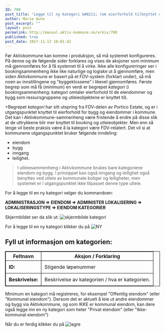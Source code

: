 ```yaml
---
ID: 700
post_title: 'Legge til ny kategori &#8211; (om eierforhold tilknyttet utleieobjektene)'
author: Marie Aune
post_excerpt: ""
layout: post
permalink: http://manual.aktiv-kommune.no/arkiv/700
published: true
post_date: 2017-11-13 10:01:42
---
```

Før Aktivkommune kan komme i produksjon, så må systemet konfigureres. På denne og de følgende sider forklares og vises de aksjoner som minimum må gjennomføres for å få systemet til å virke. Ikke alle konfigureringer ser i bookingsammenheng ikke like naturlige og logiske ut å gjennomføre, men siden Aktivkommune er basert på et FDV-system (forklart under), så må noen av innstillingene og "byggeklossene" i likevel gjennomføres. Første begrep som må få (minimum) en verdi er begrepet <em>kategori</em> (i bookingsammenheng: kategori omtaler eierforhold til de eiendommer og bygg som ressursgruppene og utleieobjektene er knyttet til).

&gt;Begrepet <em>kategori </em>har sitt utspring fra FDV-delen av Portico Estate, og er i utgangspunktet knyttet til eierforhold for bygg og eiendommer i kommune. Det kan i Aktivkommune-sammenheng være fristende å endre på disse slik at de uttrykkene blir mer knyttet til booking og utleieobjekter. Men enn så lenge vil beste praksis være å la kategori være FDV-relatert. Det vil si at kommunene utgangspunktet bruker følgende inndeling:
* eiendom  
* bygg 
* inngang 
* leilighet.

>I utleiesammenheng i Aktivkommune brukes bare kategoriene eiendom og bygg. I prinsippet kan også inngang og leilighet også benyttes ved utleie av kommunale boliger og leiligheter, men systemet er i utgangspunktet ikke tilpasset denne type utleie.

For å legge til en ny kategori velger du kommandoen:

<strong>ADMINISTRASJON =&gt; EIENDOM =&gt; ADMINISTER LOKALISERING =&gt; LOKALISERINGSTYPE =&gt; EIENDOM KATEGORIER</strong>

Skjermbildet ser da slik ut:
![skjermbilde kategori](http://manual.aktiv-kommune.no/wp-content/uploads/2018/02/Skjermbildekategorier.png)

For å legge til en ny kategori klikker du på
![NY](http://manual.aktiv-kommune.no/wp-content/uploads/2017/12/NY.png)

## Fyll ut informasjon om kategorien:

Feltnavn |      Aksjon / Forklaring
---------------------|----------------------------
**ID:** |Stigende løpenummer
**Beskrivelse:** |Beskrivelse av kategorien / hva er kategorien.

<style>
table, th, td {
    border: 1px solid black;
    border-collapse: collapse;

}
td {padding: 10px;}

</style>



Minimum en kategori må registreres, for eksempel "Offentlig eiendom" (eller "Kommunal eiendom"). 
Dersom det er aktuelt å leie ut andre eiendommer og bygg via Aktivkommune, og som IKKE er kommunal eiendom, kan dere også legge inn en ny kategori som heter "Privat eiendom" (eller "Ikke-kommunal eiendom")

Når du er ferdig klikker du på
![lagre](http://manual.aktiv-kommune.no/wp-content/uploads/2017/12/lagre.png)